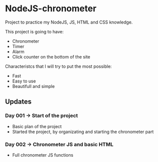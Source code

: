 # NodeJS-chronometer
Project to practice my NodeJS, JS, HTML and CSS knowledge.

This project is going to have:
- Chronometer
- Timer
- Alarm
- Click counter on the bottom of the site

Characteristcs that I will try to put the most possible:
- Fast
- Easy to use
- Beautifull and simple

## Updates

### Day 001 -> Start of the project
- Basic plan of the project
- Started the project, by organizating and starting the chronometer part
### Day 002 -> Chronometer JS and basic HTML
- Full chronometer JS functions

